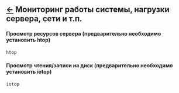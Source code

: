 [&larr;](readme.md "SSH команды") Мониторинг работы системы, нагрузки сервера, сети и т.п.
------------------------------------------------------------------------------------------

#### Просмотр ресурсов сервера (предварительно необходимо установить htop)

```markdown
htop
```

#### Просмотр чтения/записи на диск (предварительно необходимо установить iotop)

```markdown
iotop
```